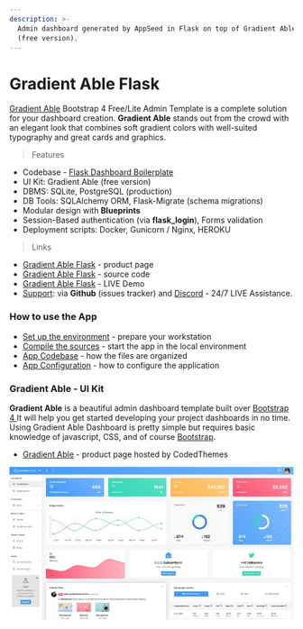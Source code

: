 ```yaml
---
description: >-
  Admin dashboard generated by AppSeed in Flask on top of Gradient Able Design
  (free version).
---
```


# Gradient Able Flask

[Gradient Able](https://appseed.us/admin-dashboards/flask-gradient-able) Bootstrap 4 Free/Lite Admin Template is a complete solution for your dashboard creation. **Gradient Able** stands out from the crowd with an elegant look that combines soft gradient colors with well-suited typography and great cards and graphics. 

> Features

* Codebase - [Flask Dashboard Boilerplate](../../boilerplate-code/flask-dashboard.md)
* UI Kit: Gradient Able \(free version\) 
* DBMS: SQLite, PostgreSQL \(production\)
* DB Tools: SQLAlchemy ORM, Flask-Migrate \(schema migrations\)
* Modular design with **Blueprints**
* Session-Based authentication \(via **flask\_login**\), Forms validation
* Deployment scripts: Docker, Gunicorn / Nginx, HEROKU 

> Links

* [Gradient Able Flask](https://appseed.us/admin-dashboards/flask-gradient-able) - product page
* [Gradient Able Flask](https://github.com/app-generator/flask-gradient-able) - source code
* [Gradient Able Flask](https://flask-gradient-able.appseed-srv1.com/) - LIVE Demo
* [Support](https://appseed.us/support):  via **Github** \(issues tracker\) and [Discord](https://discord.gg/fZC6hup) - 24/7 LIVE Assistance. 



### How to use the App

* [Set up the environment](../../boilerplate-code/flask-dashboard.md#environment) - prepare your workstation
* [Compile the sources](../../boilerplate-code/flask-dashboard.md#build-the-app-1) - start the app in the local environment
* [App Codebase](../../boilerplate-code/flask-dashboard.md#app-codebase) - how the files are organized
* [App Configuration](../../boilerplate-code/flask-dashboard.md#app-configuration) - how to configure the application



### Gradient Able - UI Kit

**Gradient Able** is a beautiful admin dashboard template built over [Bootstrap 4 ](http://getbootstrap.com/)It will help you get started developing your project dashboards in no time. Using Gradient Able Dashboard is pretty simple but requires basic knowledge of javascript, CSS, and of course [Bootstrap](http://getbootstrap.com/).

* [Gradient Able](https://bit.ly/3b0H1ks) - product page hosted by CodedThemes

![Gradient Able - Dashboard Page. ](../../.gitbook/assets/docs-gradient-able-screen.jpg)

